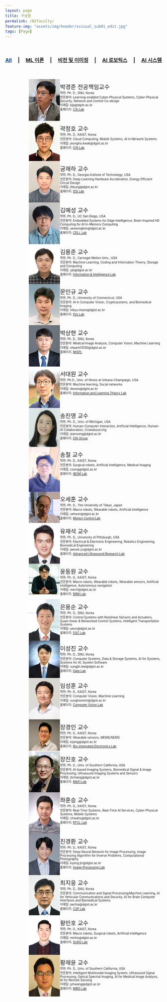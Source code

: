 ```yaml
---
layout: page
title: 구성원
permalink: /02faculty/
feature-img: "assets/img/header/svisual_sub01_edit.jpg"
tags: [Page]
---
```



<div align="center">
<br>
<h3><a href="/02faculty/" style="color: #004890;">All</a>&nbsp;&nbsp;&nbsp;&nbsp; | &nbsp;&nbsp;&nbsp;&nbsp;<a href="/02faculty/1/">ML 이론</a>&nbsp;&nbsp;&nbsp;&nbsp; | &nbsp;&nbsp;&nbsp;&nbsp;<a href="/02faculty/2/">비전 및 이미징</a>&nbsp;&nbsp;&nbsp;&nbsp; | &nbsp;&nbsp;&nbsp;&nbsp;<a href="/02faculty/3/">AI 로보틱스</a>&nbsp;&nbsp;&nbsp;&nbsp; | &nbsp;&nbsp;&nbsp;&nbsp;<a href="/02faculty/4/">AI 시스템</a></h3>
<br><br>
</div>



<div style="min-height: 100%; position: relative; clear:both;">
<div align="left" style="width: 30%; margin-left: 15%; ">
<img width="100" src="/assets/img/faculty/kjpark1.jpeg" style="float:left;">
</div>
<p style="float: right; font-size:70%; width: 65%;">
<span style="font-size:14pt;"> 박경준 전공책임교수 </span><br>
학위: Ph. D., SNU, Korea  <br>
전문분야: Learning-enabled Cyber-Physical Systems, Cyber-Physical Security, Network and Control Co-design  <br>
이메일: kjp@dgist.ac.kr  <br>
홈페이지: <a href="http://csi.dgist.ac.kr/">CSI Lab</a>  <br>
</p>
</div>

<hr>

<div style="min-height: 100%; position: relative; clear:both;">
<div align="left" style="width: 30%; margin-left: 15%; ">
<img width="100" src="/assets/img/faculty/Kwak.jpeg" style="float:left;">
</div>
<p style="float: right; font-size:70%; width: 65%;">
<span style="font-size:14pt;"> 곽정호 교수 </span><br>
학위: Ph. D., KAIST, Korea  <br>
전문분야: Cloud Computing, Mobile Systems, AI in Network Systems  <br>
이메일: jeongho.kwak@dgist.ac.kr  <br>
홈페이지: <a href="https://icnl.dgist.ac.kr/">ICN Lab</a>  <br>
</p>
</div>

<hr>

<div style="min-height: 100%; position: relative; clear:both;">
<div align="left" style="width: 30%; margin-left: 15%; ">
<img width="100" src="/assets/img/faculty/kung.png" style="float:left;">
</div>
<p style="float: right; font-size:70%; width: 65%;">
<span style="font-size:14pt;"> 궁재하 교수 </span><br>
학위: Ph. D., Georgia Institute of Technology, USA  <br>
전문분야: Deep Learning Hardware Acceleration, Energy Efficient Circuit Design  <br>
이메일: jhkung@dgist.ac.kr  <br>
홈페이지: <a href="http://idslab.dgist.ac.kr/">IDS Lab</a>  <br>
</p>
</div>

<hr>

<div style="min-height: 100%; position: relative; clear:both;">
<div align="left" style="width: 30%; margin-left: 15%; ">
<img width="100" src="/assets/img/faculty/YeseongKim.jpeg" style="float:left;">
</div>
<p style="float: right; font-size:70%; width: 65%;">
<span style="font-size:14pt;"> 김예성 교수 </span><br>
학위: Ph. D., UC San Diego, USA  <br>
전문분야: Embedded Systems for Edge Intelligence, Brain-Inspired HD Computing for AI In-Memory Computing  <br>
이메일: yeseongkim@dgist.ac.kr  <br>
홈페이지: <a href="https://cell.dgist.ac.kr/">CELL Lab</a>  <br>
</p>
</div>

<hr>

<div style="min-height: 100%; position: relative; clear:both;">
<div align="left" style="width: 30%; margin-left: 15%; ">
<img width="100" src="/assets/img/faculty/yongjune_kim.jpeg" style="float:left;">
</div>
<p style="float: right; font-size:70%; width: 65%;">
<span style="font-size:14pt;"> 김용준 교수 </span><br>
학위: Ph. D., Carnegie Mellon Univ., USA  <br>
전문분야: Machine Learning, Coding and Information Theory, Storage and Computing  <br>
이메일: yjk@dgist.ac.kr  <br>
홈페이지: <a href="https://iil.dgist.ac.kr/">Information & Intelligence Lab</a>  <br>
</p>
</div>

<hr>

<div style="min-height: 100%; position: relative; clear:both;">
<div align="left" style="width: 30%; margin-left: 15%; ">
<img width="100" src="/assets/img/faculty/moon.png" style="float:left;">
</div>
<p style="float: right; font-size:70%; width: 65%;">
<span style="font-size:14pt;"> 문인규 교수 </span><br>
학위: Ph. D., University of Connecticut, USA  <br>
전문분야: AI in Computer Vision, Cryptosystems, and Biomedical Imaging  <br>
이메일: inkyu.moon@dgist.ac.kr  <br>
홈페이지: <a href="http://iivs.dgist.ac.kr/">IIVs Lab</a>  <br>
</p>
</div>

<hr>

<div style="min-height: 100%; position: relative; clear:both;">
<div align="left" style="width: 30%; margin-left: 15%; ">
<img width="100" src="/assets/img/faculty/parksang.png" style="float:left;">
</div>
<p style="float: right; font-size:70%; width: 65%;">
<span style="font-size:14pt;"> 박상현 교수 </span><br>
학위: Ph. D., SNU, Korea  <br>
전문분야: Medical Image Analysis, Computer Vision, Machine Learning  <br>
이메일: shpark13135@dgist.ac.kr  <br>
홈페이지: <a href="https://sites.google.com/view/mispl/home">MISPL</a>  <br>
</p>
</div>

<hr>

<div style="min-height: 100%; position: relative; clear:both;">
<div align="left" style="width: 30%; margin-left: 15%; ">
<img width="100" src="/assets/img/faculty/seo.jpeg" style="float:left;">
</div>
<p style="float: right; font-size:70%; width: 65%;">
<span style="font-size:14pt;"> 서대원 교수 </span><br>
학위: Ph.D., Univ. of Illinois at Urbana-Champaign, USA  <br>
전문분야: Machine learning, Social networks  <br>
이메일: dwseo@dgist.ac.kr  <br>
홈페이지: <a href="https://sites.google.com/view/iltl">Information and Learning Theory Lab</a>  <br>
</p>
</div>

<hr>

<div style="min-height: 100%; position: relative; clear:both;">
<div align="left" style="width: 30%; margin-left: 15%; ">
<img width="100" src="/assets/img/faculty/song.png" style="float:left;">
</div>
<p style="float: right; font-size:70%; width: 65%;">
<span style="font-size:14pt;"> 송진영 교수 </span><br>
학위: Ph. D., Univ. of Michigan, USA  <br>
전문분야: Human-Computer Interaction, Artificial Intelligence, Human-AI Collaboration, Crowdsourcing  <br>
이메일: jeansong@dgist.ac.kr  <br>
홈페이지: <a href="https://diag.kr/">DIA Group</a>  <br>
</p>
</div>

<hr>

<div style="min-height: 100%; position: relative; clear:both;">
<div align="left" style="width: 30%; margin-left: 15%; ">
<img width="100" src="/assets/img/faculty/csong.jpeg" style="float:left;">
</div>
<p style="float: right; font-size:70%; width: 65%;">
<span style="font-size:14pt;"> 송철 교수 </span><br>
학위: Ph. D., KAIST, Korea  <br>
전문분야: Surgical robots, Artificial intelligence, Medical imaging  <br>
이메일: csong@dgist.ac.kr  <br>
홈페이지: <a href="https://sites.google.com/view/dgist-ibom/">IBOM Lab</a>  <br>
</p>
</div>

<hr>

<div style="min-height: 100%; position: relative; clear:both;">
<div align="left" style="width: 30%; margin-left: 15%; ">
<img width="100" src="/assets/img/faculty/sehoonoh.png" style="float:left;">
</div>
<p style="float: right; font-size:70%; width: 65%;">
<span style="font-size:14pt;"> 오세훈 교수 </span><br>
학위: Ph. D., The University of Tokyo, Japan  <br>
전문분야: Macro robots, Wearable robots, Artificial intelligence  <br>
이메일: sehoon@dgist.ac.kr  <br>
홈페이지: <a href="http://control.dgist.ac.kr/web/">Motion Control Lab</a>  <br>
</p>
</div>

<hr>

<div style="min-height: 100%; position: relative; clear:both;">
<div align="left" style="width: 30%; margin-left: 15%; ">
<img width="100" src="/assets/img/faculty/jsyu.jpeg" style="float:left;">
</div>
<p style="float: right; font-size:70%; width: 65%;">
<span style="font-size:14pt;"> 유재석 교수 </span><br>
학위: Ph. D., University of Pittsburgh, USA  <br>
전문분야: Electrical & Electronic Engineering, Robotics Engineering, Biomedical Engineering  <br>
이메일: jaesok.yu@dgist.ac.kr  <br>
홈페이지: <a href="https://ultrasound.dgist.ac.kr/index.html">Advanced Ultrasound Research Lab</a>  <br>
</p>
</div>

<hr>

<div style="min-height: 100%; position: relative; clear:both;">
<div align="left" style="width: 30%; margin-left: 15%; ">
<img width="100" src="/assets/img/faculty/dwyoon.png" style="float:left;">
</div>
<p style="float: right; font-size:70%; width: 65%;">
<span style="font-size:14pt;"> 윤동원 교수 </span><br>
학위: Ph. D., KAIST, Korea  <br>
전문분야: Macro robots, Wearable robots, Wearable sensors, Artificial intelligence, Autonomous navigation  <br>
이메일: mech@dgist.ac.kr  <br>
홈페이지: <a href="https://sites.google.com/view/robotdgist/home?authuser=0">BRM Lab</a>  <br>
</p>
</div>

<hr>

<div style="min-height: 100%; position: relative; clear:both;">
<div align="left" style="width: 30%; margin-left: 15%; ">
<img width="100" src="/assets/img/faculty/yseun1.jpeg" style="float:left;">
</div>
<p style="float: right; font-size:70%; width: 65%;">
<span style="font-size:14pt;"> 은용순 교수 </span><br>
학위: Ph. D., SNU, Korea  <br>
전문분야: Control Systems with Nonlinear Sensors and Actuators, Quasi-linear & Networked Control Systems, Intelligent Transportation Systems  <br>
이메일: yeun@dgist.ac.kr  <br>
홈페이지: <a href="http://dsc.dgist.ac.kr/">DSC Lab</a>  <br>
</p>
</div>

<hr>

<div style="min-height: 100%; position: relative; clear:both;">
<div align="left" style="width: 30%; margin-left: 15%; ">
<img width="100" src="/assets/img/faculty/sjlee_42LvjeD.jpeg" style="float:left;">
</div>
<p style="float: right; font-size:70%; width: 65%;">
<span style="font-size:14pt;"> 이성진 교수 </span><br>
학위: Ph. D., SNU, Korea  <br>
전문분야: Computer Systems, Data & Storage Systems, AI for Systems, Systems for AI, System Software  <br>
이메일: sungjin.lee@dgist.ac.kr  <br>
홈페이지: <a href="https://datalab.dgist.ac.kr/">Data Lab</a>  <br>
</p>
</div>

<hr>

<div style="min-height: 100%; position: relative; clear:both;">
<div align="left" style="width: 30%; margin-left: 15%; ">
<img width="100" src="/assets/img/faculty/SunghoonIm_v1.jpeg" style="float:left;">
</div>
<p style="float: right; font-size:70%; width: 65%;">
<span style="font-size:14pt;"> 임성훈 교수 </span><br>
학위: Ph. D., KAIST, Korea  <br>
전문분야: Computer Vision, Machine Learning  <br>
이메일: sunghoonim@dgist.ac.kr  <br>
홈페이지: <a href="https://cvlab.dgist.ac.kr/">Computer Vision Lab</a>  <br>
</p>
</div>

<hr>

<div style="min-height: 100%; position: relative; clear:both;">
<div align="left" style="width: 30%; margin-left: 15%; ">
<img width="100" src="/assets/img/faculty/kijang.webp" style="float:left;">
</div>
<p style="float: right; font-size:70%; width: 65%;">
<span style="font-size:14pt;"> 장경인 교수 </span><br>
학위: Ph. D., KAIST, Korea  <br>
전문분야: Wearable sensors, MEMS/NEMS  <br>
이메일: kijang@dgist.ac.kr  <br>
홈페이지: <a href="https://www.jangrobotics.com/">Bio-integrated Electronics Lab</a>  <br>
</p>
</div>

<hr>

<div style="min-height: 100%; position: relative; clear:both;">
<div align="left" style="width: 30%; margin-left: 15%; ">
<img width="100" src="/assets/img/faculty/Dr_JHChang_2015_v2.jpeg" style="float:left;">
</div>
<p style="float: right; font-size:70%; width: 65%;">
<span style="font-size:14pt;"> 장진호 교수 </span><br>
학위: Ph. D., Univ. of Southern California, USA  <br>
전문분야: AI-based Imaging Systems, Biomedical Signal & Image Processing, Ultrasound Imaging Systems and Sensors  <br>
이메일: jhchang@dgist.ac.kr  <br>
홈페이지: <a href="https://mafi.dgist.ac.kr/">MAFI Lab</a>  <br>
</p>
</div>

<hr>

<div style="min-height: 100%; position: relative; clear:both;">
<div align="left" style="width: 30%; margin-left: 15%; ">
<img width="100" src="/assets/img/faculty/chwa.jpeg" style="float:left;">
</div>
<p style="float: right; font-size:70%; width: 65%;">
<span style="font-size:14pt;"> 좌훈승 교수 </span><br>
학위: Ph. D., KAIST, Korea  <br>
전문분야: Real-Time Systems, Real-Time AI Services, Cyber-Physical Systems, Mobile Systems  <br>
이메일: chwahs@dgist.ac.kr  <br>
홈페이지: <a href="https://rtcl.dgist.ac.kr/">RTCL Lab</a>  <br>
</p>
</div>

<hr>

<div style="min-height: 100%; position: relative; clear:both;">
<div align="left" style="width: 30%; margin-left: 15%; ">
<img width="100" src="/assets/img/faculty/IDPhoto_jkh_ODLm6W5.jpeg" style="float:left;">
</div>
<p style="float: right; font-size:70%; width: 65%;">
<span style="font-size:14pt;"> 진경환 교수 </span><br>
학위: Ph. D., KAIST, Korea  <br>
전문분야: Deep Neural Network for Image Processing, Image Processing Algorithm for Inverse Problems, Computational Photography <br>
이메일: kyong.jin@dgist.ac.kr  <br>
홈페이지: <a href="https://ipl.dgist.ac.kr/">Image Processing Lab</a>  <br>
</p>
</div>

<hr>

<div style="min-height: 100%; position: relative; clear:both;">
<div align="left" style="width: 30%; margin-left: 15%; ">
<img width="100" src="/assets/img/faculty/choi.jpeg" style="float:left;">
</div>
<p style="float: right; font-size:70%; width: 65%;">
<span style="font-size:14pt;"> 최지웅 교수 </span><br>
학위: Ph. D., SNU, Korea  <br>
전문분야: Communication and Signal Processing/Machine Learning, AI for Vehicular Communications and Security, AI for Brain Computer Interfaces and Biomedical Systems  <br>
이메일: jwchoi@dgist.ac.kr  <br>
홈페이지: <a href="http://comm.dgist.ac.kr/">CSP Lab</a>  <br>
</p>
</div>

<hr>

<div style="min-height: 100%; position: relative; clear:both;">
<div align="left" style="width: 30%; margin-left: 15%; ">
<img width="100" src="/assets/img/faculty/mhhwang.jpeg" style="float:left;">
</div>
<p style="float: right; font-size:70%; width: 65%;">
<span style="font-size:14pt;"> 황민호 교수 </span><br>
학위: Ph. D., KAIST, Korea  <br>
전문분야: Macro robots, Surgical robots, Artificial intelligence  <br>
이메일: minho@dgist.ac.kr  <br>
홈페이지: <a href="https://sites.google.com/view/surglab/home?authuser=0">SURG Lab</a>  <br>
</p>
</div>

<hr>

<div style="min-height: 100%; position: relative; clear:both;">
<div align="left" style="width: 30%; margin-left: 15%; ">
<img width="100" src="/assets/img/faculty/jyhwang1.jpeg" style="float:left;">
</div>
<p style="float: right; font-size:70%; width: 65%;">
<span style="font-size:14pt;"> 황재윤 교수 </span><br>
학위: Ph. D., Univ. of Southern California, USA  <br>
전문분야: Intelligent Multimodal Imaging System, Ultrasound Signal Processing, Optical Spectral Imaging, AI for Medical Image Analysis, AI for Remote Sensing  <br>
이메일: jyhwang@dgist.ac.kr  <br>
홈페이지: <a href="http://mbis.dgist.ac.kr/">MBIS Lab</a>  <br>
</p>
</div>

<hr>
